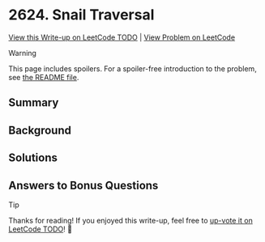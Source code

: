 # 2624. Snail Traversal

[View this Write-up on LeetCode TODO](https://leetcode.com/problems/snail-traversal/solutions/) | [View Problem on LeetCode](https://leetcode.com/problems/snail-traversal/)

> [!WARNING]  
> This page includes spoilers. For a spoiler-free introduction to the problem, see [the README file](README.md).

## Summary

## Background

## Solutions

## Answers to Bonus Questions

> [!TIP]  
> Thanks for reading! If you enjoyed this write-up, feel free to [up-vote it on LeetCode TODO](https://leetcode.com/problems/snail-traversal/solutions/)! 🙏
